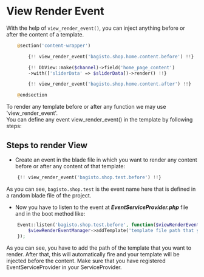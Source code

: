 # View Render Event

With the help of `view_render_event()`, you can inject anything before or after the content of a template.

```php
    @section('content-wrapper')

        {!! view_render_event('bagisto.shop.home.content.before') !!}

        {!! DbView::make($channel)->field('home_page_content')
        ->with(['sliderData' => $sliderData])->render() !!}

        {!! view_render_event('bagisto.shop.home.content.after') !!}

    @endsection
```

To render any template before or after any function we may use 'view_render_event'.  
You can define any event view_render_event() in the template by following steps:

## Steps to render View

- Create an event in the blade file in which you want to render any content before or after any content of that template:

```php
    {!! view_render_event('bagisto.shop.test.before') !!}
```

As you can see, `bagisto.shop.test` is the event name here that is defined in a random blade file of the project.

- Now you have to listen to the event at **_EventServiceProvider.php_** file and in the boot method like:

```php
    Event::listen('bagisto.shop.test.before', function($viewRenderEventManager) {
        $viewRenderEventManager->addTemplate('template file path that you want to inject');
    });
```

As you can see, you have to add the path of the template that you want to render.
After that, this will automatically fire and your template will be injected before the content.
Make sure that you have registered EventServiceProvider in your ServiceProvider.
